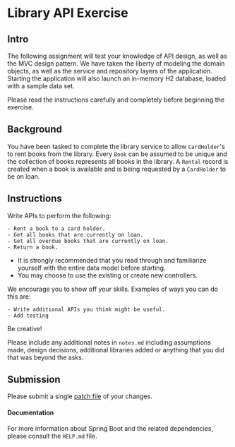 # Library API Exercise

## Intro

The following assignment will test your knowledge of API design, as well as the MVC design pattern. 
We have taken the liberty of modeling the domain objects, as well as the service and repository layers of the application.
Starting the application will also launch an in-memory H2 database, loaded with a sample data set.

Please read the instructions carefully and completely before beginning the exercise.

## Background

You have been tasked to complete the library service to allow `CardHolder`'s to rent books from the library. 
Every `Book` can be assumed to be unique and the collection of books represents all books in the library. 
A `Rental` record is created when a book is available and is being requested by a `CardHolder` to be on loan. 

## Instructions
Write APIs to perform the following:

    - Rent a book to a card holder.
    - Get all books that are currently on loan.
    - Get all overdue books that are currently on loan.
    - Return a book.

- It is strongly recommended that you read through and familiarize yourself with the entire data model before starting. 
- You may choose to use the existing or create new controllers. 

We encourage you to show off your skills. Examples of ways you can do this are:

    - Write additional APIs you think might be useful.
    - Add testing
Be creative!

Please include any additional notes in `notes.md` including assumptions made, 
design decisions, additional libraries added or anything that you did that was beyond the asks.

## Submission
Please submit a single [patch file](https://git-scm.com/docs/git-format-patch) of your changes.

#### Documentation
For more information about Spring Boot and the related dependencies, please consult the `HELP.md` file.

